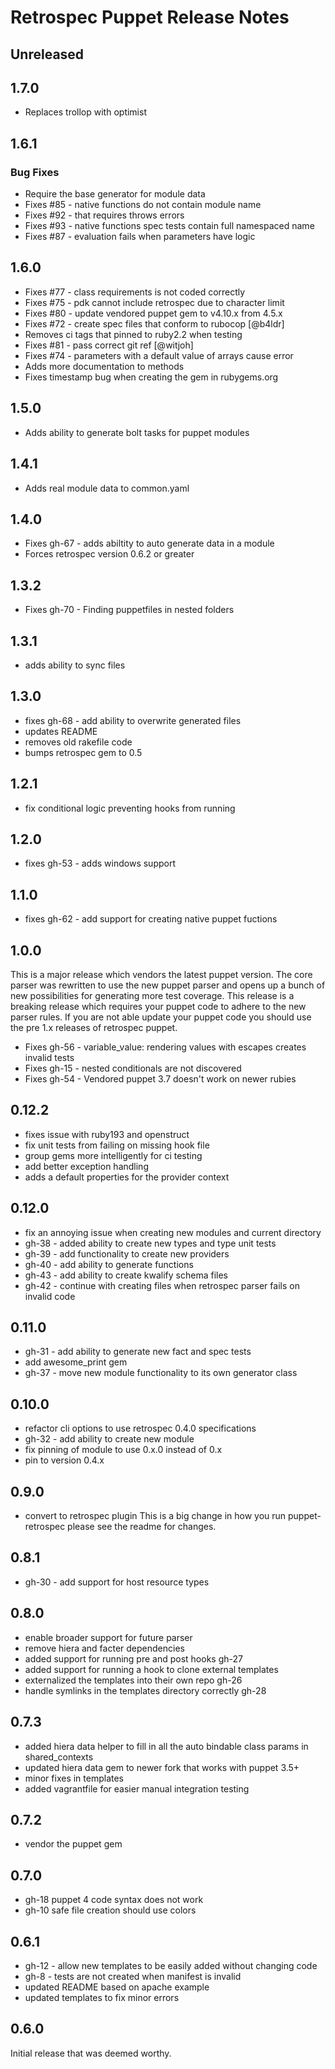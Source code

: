 # Retrospec Puppet Release Notes

## Unreleased

## 1.7.0

- Replaces trollop with optimist

## 1.6.1

### Bug Fixes

- Require the base generator for module data
- Fixes #85 - native functions do not contain module name
- Fixes #92 - that requires throws errors
- Fixes #93 - native functions spec tests contain full namespaced name
- Fixes #87 - evaluation fails when parameters have logic

## 1.6.0

- Fixes #77 - class requirements is not coded correctly
- Fixes #75 - pdk cannot include retrospec due to character limit
- Fixes #80 - update vendored puppet gem to v4.10.x from 4.5.x
- Fixes #72 - create spec files that conform to rubocop [@b4ldr]
- Removes ci tags that pinned to ruby2.2 when testing
- Fixes #81 - pass correct git ref [@witjoh]
- Fixes #74 - parameters with a default value of arrays cause error
- Adds more documentation to methods
- Fixes timestamp bug when creating the gem in rubygems.org

## 1.5.0

- Adds ability to generate bolt tasks for puppet modules

## 1.4.1

- Adds real module data to common.yaml

## 1.4.0

- Fixes gh-67 - adds abiltity to auto generate data in a module
- Forces retrospec version 0.6.2 or greater

## 1.3.2

- Fixes gh-70 - Finding puppetfiles in nested folders

## 1.3.1

- adds ability to sync files

## 1.3.0

- fixes gh-68 - add ability to overwrite generated files
- updates README
- removes old rakefile code
- bumps retrospec gem to 0.5

## 1.2.1

- fix conditional logic preventing hooks from running

## 1.2.0

- fixes gh-53 - adds windows support

## 1.1.0

- fixes gh-62 - add support for creating native puppet fuctions

## 1.0.0

This is a major release which vendors the latest puppet version. The core parser
was rewritten to use the new puppet parser and opens up a bunch of new possibilities
for generating more test coverage.
This release is a breaking release which requires your puppet code to adhere
to the new parser rules. If you are not able update your puppet code you should use the pre 1.x releases of retrospec puppet.

- Fixes gh-56 - variable_value: rendering values with escapes creates invalid tests
- Fixes gh-15 - nested conditionals are not discovered
- Fixes gh-54 - Vendored puppet 3.7 doesn't work on newer rubies

## 0.12.2

- fixes issue with ruby193 and openstruct
- fix unit tests from failing on missing hook file
- group gems more intelligently for ci testing
- add better exception handling
- adds a default properties for the provider context

## 0.12.0

- fix an annoying issue when creating new modules and current directory
- gh-38 - added ability to create new types and type unit tests
- gh-39 - add functionality to create new providers
- gh-40 - add ability to generate functions
- gh-43 - add ability to create kwalify schema files
- gh-42 - continue with creating files when retrospec parser fails on invalid code

## 0.11.0

- gh-31 - add ability to generate new fact and spec tests
- add awesome_print gem
- gh-37 - move new module functionality to its own generator class

## 0.10.0

- refactor cli options to use retrospec 0.4.0 specifications
- gh-32 - add ability to create new module
- fix pinning of module to use 0.x.0 instead of 0.x
- pin to version 0.4.x

## 0.9.0

- convert to retrospec plugin
  This is a big change in how you run puppet-retrospec please see the readme for changes.

## 0.8.1

- gh-30 - add support for host resource types

## 0.8.0

- enable broader support for future parser
- remove hiera and facter dependencies
- added support for running pre and post hooks gh-27
- added support for running a hook to clone external templates
- externalized the templates into their own repo gh-26
- handle symlinks in the templates directory correctly gh-28

## 0.7.3

- added hiera data helper to fill in all the auto bindable class params in shared_contexts
- updated hiera data gem to newer fork that works with puppet 3.5+
- minor fixes in templates
- added vagrantfile for easier manual integration testing

## 0.7.2

- vendor the puppet gem

## 0.7.0

- gh-18 puppet 4 code syntax does not work
- gh-10 safe file creation should use colors

## 0.6.1

- gh-12 - allow new templates to be easily added without changing code
- gh-8 - tests are not created when manifest is invalid
- updated README based on apache example
- updated templates to fix minor errors

## 0.6.0

Initial release that was deemed worthy.
